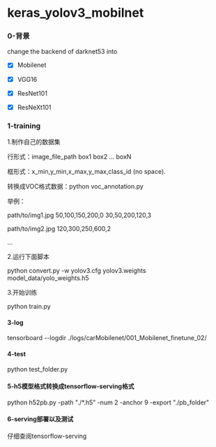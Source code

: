 # keras_yolov3_mobilnet


### 0-背景
change the backend of darknet53 into 
- [x] Mobilenet
- [x] VGG16
- [x] ResNet101
- [x] ResNeXt101


### 1-training
1.制作自己的数据集

行形式：image_file_path box1 box2 ... boxN

框形式：x_min,y_min,x_max,y_max,class_id (no space).

转换成VOC格式数据：python voc_annotation.py

举例：

path/to/img1.jpg 50,100,150,200,0 30,50,200,120,3

path/to/img2.jpg 120,300,250,600,2

 ...
 
2.运行下面脚本

python convert.py -w yolov3.cfg yolov3.weights model_data/yolo_weights.h5

3.开始训练

python train.py  

#### 3-log
tensorboard --logdir ./logs/carMobilenet/001_Mobilenet_finetune_02/

#### 4-test
python test_folder.py


#### 5-h5模型格式转换成tensorflow-serving格式
python h52pb.py -path "./*.h5" -num 2 -anchor 9 -export "./pb_folder"

#### 6-serving部署以及测试
仔细查阅tensorflow-serving

